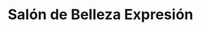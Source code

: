 ---
title: "Salón de Belleza Expresión"
url: /managua/salon-de-belleza-expresion-de-los-semaforos-de-monte-de-los-olivos-11-2-cuadra-al-lago-contiguo-a-la-libreria-san-jeronimo/
shop: Kosmetik
---